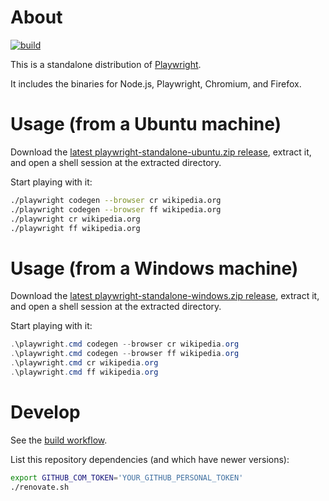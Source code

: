 # About

[![build](https://github.com/rgl/playwright-standalone/actions/workflows/build.yml/badge.svg)](https://github.com/rgl/playwright-standalone/actions/workflows/build.yml)

This is a standalone distribution of [Playwright](https://github.com/microsoft/playwright).

It includes the binaries for Node.js, Playwright, Chromium, and Firefox.

# Usage (from a Ubuntu machine)

Download the [latest playwright-standalone-ubuntu.zip release](https://github.com/rgl/playwright-standalone/releases/latest), extract it, and open a shell session at the extracted directory.

Start playing with it:

```bash
./playwright codegen --browser cr wikipedia.org
./playwright codegen --browser ff wikipedia.org
./playwright cr wikipedia.org
./playwright ff wikipedia.org
```

# Usage (from a Windows machine)

Download the [latest playwright-standalone-windows.zip release](https://github.com/rgl/playwright-standalone/releases/latest), extract it, and open a shell session at the extracted directory.

Start playing with it:

```powershell
.\playwright.cmd codegen --browser cr wikipedia.org
.\playwright.cmd codegen --browser ff wikipedia.org
.\playwright.cmd cr wikipedia.org
.\playwright.cmd ff wikipedia.org
```

# Develop

See the [build workflow](.github/workflows/build.yml).

List this repository dependencies (and which have newer versions):

```bash
export GITHUB_COM_TOKEN='YOUR_GITHUB_PERSONAL_TOKEN'
./renovate.sh
```
